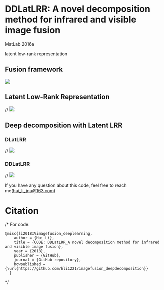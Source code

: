 # DDLatLRR: A novel decomposition method for infrared and visible image fusion

MatLab 2016a

latent low-rank representation

## Fusion framework
![](https://github.com/hli1221/imagefusion_deepdecomposition/blob/master/figures/framework.png)

## Latent Low-Rank Representation
//  ![](https://github.com/hli1221/imagefusion_deepdecomposition/blob/master/figures/latentlrr.png)

## Deep decomposition with Latent LRR

### DLatLRR
// ![](https://github.com/hli1221/imagefusion_deepdecomposition/blob/master/figures/decomposition.png)

### DDLatLRR
// ![](https://github.com/hli1221/imagefusion_deepdecomposition/blob/master/figures/DDLatLrr.png)

If you have any question about this code, feel free to reach me(hui_li_jnu@163.com) 

# Citation

/*
For code:
```
@misc{li2018IVimagefusion_deeplearning,
    author = {Hui Li},
    title = {CODE: DDLatLRR_A novel decomposition method for infrared and visible image fusion},
    year = {2018},
    publisher = {GitHub},
    journal = {GitHub repository},
    howpublished = {\url{https://github.com/hli1221/imagefusion_deepdecomposition}}
  }
```
*/
